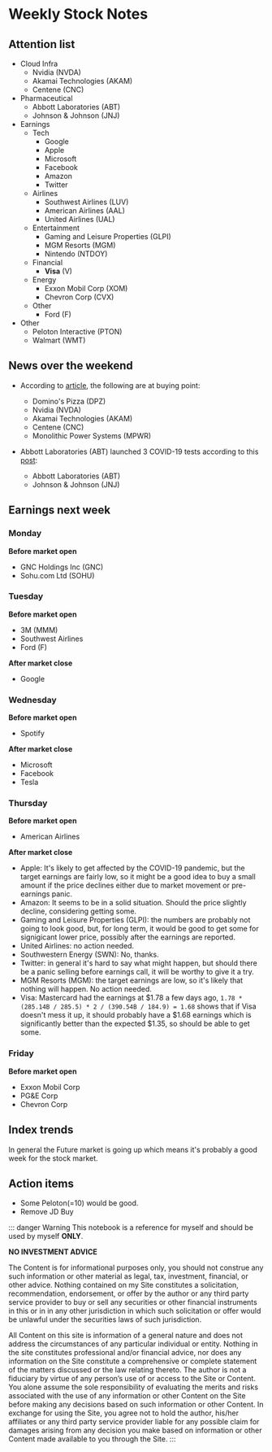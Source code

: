 # Weekly Stock Notes

## Attention list

- Cloud Infra
  - Nvidia (NVDA)
  - Akamai Technologies (AKAM)
  - Centene (CNC)
- Pharmaceutical
  - Abbott Laboratories (ABT)
  - Johnson & Johnson (JNJ)
- Earnings
  - Tech
    - Google
    - Apple
    - Microsoft
    - Facebook
    - Amazon
    - Twitter
  - Airlines
    - Southwest Airlines (LUV)
    - American Airlines (AAL)
    - United Airlines (UAL)
  - Entertainment
    - Gaming and Leisure Properties (GLPI)
    - MGM Resorts (MGM)
    - Nintendo (NTDOY)
  - Financial
    - **Visa** (V)
  - Energy
    - Exxon Mobil Corp (XOM)
    - Chevron Corp (CVX)
  - Other
    - Ford (F)
- Other
  - Peloton Interactive (PTON)
  - Walmart (WMT)

## News over the weekend

- According to [article](https://www.investors.com/news/coronavirus-market-rally-nvidia-stock-dominos-stock-near-buy-points/?src=A00220&yptr=yahoo), the following are at buying point:

  - Domino's Pizza (DPZ)
  - Nvidia (NVDA)
  - Akamai Technologies (AKAM)
  - Centene (CNC)
  - Monolithic Power Systems (MPWR)

- Abbott Laboratories (ABT) launched 3 COVID-19 tests according to this [post](https://www.investors.com/news/technology/abt-stock-buy-now/?src=A00220&yptr=yahoo):
  - Abbott Laboratories (ABT)
  - Johnson & Johnson (JNJ)

## Earnings next week

### Monday

**Before market open**

- GNC Holdings Inc (GNC)
- Sohu.com Ltd (SOHU)

### Tuesday

**Before market open**

- 3M (MMM)
- Southwest Airlines
- Ford (F)

**After market close**

- Google

### Wednesday

**Before market open**

- Spotify

**After market close**

- Microsoft
- Facebook
- Tesla

### Thursday

**Before market open**

- American Airlines

**After market close**

- Apple: It's likely to get affected by the COVID-19 pandemic, but the target earnings are fairly low, so it might be a good idea to buy a small amount if the price declines either due to market movement or pre-earnings panic.
- Amazon: It seems to be in a solid situation. Should the price slightly decline, considering getting some.
- Gaming and Leisure Properties (GLPI): the numbers are probably not going to look good, but, for long term, it would be good to get some for signigicant lower price, possibly after the earnings are reported.
- United Airlines: no action needed.
- Southwestern Energy (SWN): No, thanks.
- Twitter: in general it's hard to say what might happen, but should there be a panic selling before earnings call, it will be worthy to give it a try.
- MGM Resorts (MGM): the target earnings are low, so it's likely that nothing will happen. No action needed.
- Visa: Mastercard had the earnings at $1.78 a few days ago, `1.78 * (285.14B / 285.5) * 2 / (390.54B / 184.9) = 1.68` shows that if Visa doesn't mess it up, it should probably have a $1.68 earnings which is significantly better than the expected \$1.35, so should be able to get some.

### Friday

**Before market open**

- Exxon Mobil Corp
- PG&E Corp
- Chevron Corp

## Index trends

In general the Future market is going up which means it's probably a good week for the stock market.

## Action items

- Some Peloton(=10) would be good.
- Remove JD Buy

::: danger Warning
This notebook is a reference for myself and should be used by myself **ONLY**.

**NO INVESTMENT ADVICE**

The Content is for informational purposes only, you should not construe any such information or other material as legal, tax, investment, financial, or other advice. Nothing contained on my Site constitutes a solicitation, recommendation, endorsement, or offer by the author or any third party service provider to buy or sell any securities or other financial instruments in this or in in any other jurisdiction in which such solicitation or offer would be unlawful under the securities laws of such jurisdiction.

All Content on this site is information of a general nature and does not address the circumstances of any particular individual or entity. Nothing in the site constitutes professional and/or financial advice, nor does any information on the Site constitute a comprehensive or complete statement of the matters discussed or the law relating thereto. The author is not a fiduciary by virtue of any person’s use of or access to the Site or Content. You alone assume the sole responsibility of evaluating the merits and risks associated with the use of any information or other Content on the Site before making any decisions based on such information or other Content. In exchange for using the Site, you agree not to hold the author, his/her affiliates or any third party service provider liable for any possible claim for damages arising from any decision you make based on information or other Content made available to you through the Site.
:::

<Disqus/>
